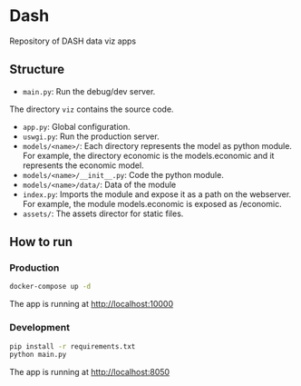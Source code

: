 # Dash

Repository of DASH data viz apps

## Structure

- `main.py`: Run the debug/dev server.

The directory `viz` contains the source code.
  
- `app.py`: Global configuration.
- `uswgi.py`: Run the production server.
- `models/<name>/`: Each directory represents the model as python module. For example, the directory economic is the models.economic and it represents the economic model.
- `models/<name>/__init__.py`: Code the python module.
- `models/<name>/data/`: Data of the module
- `index.py`: Imports the module and expose it as a path on the webserver. For example, the module models.economic is exposed as /economic.
- `assets/`: The assets director for static files.

## How to run

### Production

```bash
docker-compose up -d
```

The app is running at <http://localhost:10000>

### Development

```bash
pip install -r requirements.txt
python main.py
```

The app is running at <http://localhost:8050>
